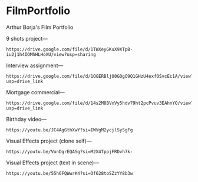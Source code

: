 # FilmPortfolio
Arthur Borja's Film Portfolio


9 shots project— 
  
    https://drive.google.com/file/d/1TWXeyGKuX9XTpB-iu2j1h4IOMhHLHoXU/view?usp=sharing
    

Interview assignment— 
  
    https://drive.google.com/file/d/1OGERBljO0GOgO9Q1GHzU4exfOSvcEc1A/view?usp=drive_link
    

Mortgage commercial— 
  
    https://drive.google.com/file/d/14s2M8BVxVy5hdv79ht2pcPvuv3EAhnYO/view?usp=drive_link
    

Birthday video— 
  
    https://youtu.be/JC4AgGthXwY?si=IWVgM2ycjlSySgFg
    

Visual Effects project (clone self)— 
  
    https://youtu.be/VunDgrEQASg?si=M2X4TppjFRDvh7k-
    

Visual Effects project (text in scene)— 
  
    https://youtu.be/55h6FQWwrK4?si=Of628toSZzYY8b3w
    
